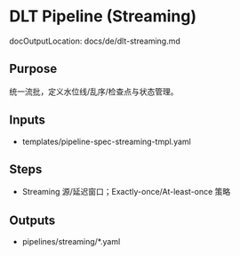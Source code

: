 # DLT Pipeline (Streaming)

docOutputLocation: docs/de/dlt-streaming.md

## Purpose

统一流批，定义水位线/乱序/检查点与状态管理。

## Inputs

- templates/pipeline-spec-streaming-tmpl.yaml

## Steps

- Streaming 源/延迟窗口；Exactly-once/At-least-once 策略

## Outputs

- pipelines/streaming/\*.yaml

